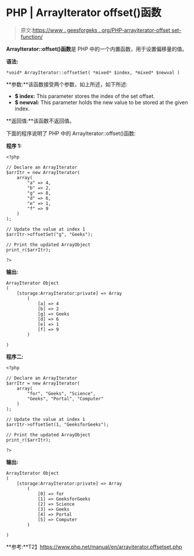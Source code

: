 # PHP | ArrayIterator offset()函数

> 原文:[https://www . geesforgeks . org/PHP-arrayiterator-offset set-function/](https://www.geeksforgeeks.org/php-arrayiterator-offsetset-function/)

**ArrayIterator::offset()函数**是 PHP 中的一个内置函数，用于设置偏移量的值。

**语法:**

```
*void* ArrayIterator::offsetSet( *mixed* $index, *mixed* $newval )
```

**参数:**该函数接受两个参数，如上所述，如下所述:

*   **$ index:** This parameter stores the index of the set offset.
*   **$ newval:** This parameter holds the new value to be stored at the given index.

**返回值:**该函数不返回值。

下面的程序说明了 PHP 中的 ArrayIterator::offset()函数:

**程序 1:**

```
<?php

// Declare an ArrayIterator
$arrItr = new ArrayIterator(
    array(
        "a" => 4,
        "b" => 2,
        "g" => 8,
        "d" => 6,
        "e" => 1,
        "f" => 9
    )
);

// Update the value at index 1 
$arrItr->offsetSet("g", "Geeks"); 

// Print the updated ArrayObject 
print_r($arrItr); 

?>
```

**输出:**

```
ArrayIterator Object
(
    [storage:ArrayIterator:private] => Array
        (
            [a] => 4
            [b] => 2
            [g] => Geeks
            [d] => 6
            [e] => 1
            [f] => 9
        )

)

```

**程序二:**

```
<?php

// Declare an ArrayIterator
$arrItr = new ArrayIterator(
    array(
        "for", "Geeks", "Science",
        "Geeks", "Portal", "Computer"
    )
);

// Update the value at index 1 
$arrItr->offsetSet(1, "GeeksforGeeks"); 

// Print the updated ArrayObject 
print_r($arrItr); 

?>
```

**输出:**

```
ArrayIterator Object
(
    [storage:ArrayIterator:private] => Array
        (
            [0] => for
            [1] => GeeksforGeeks
            [2] => Science
            [3] => Geeks
            [4] => Portal
            [5] => Computer
        )

)

```

**参考:**T2】https://www.php.net/manual/en/arrayiterator.offsetset.php